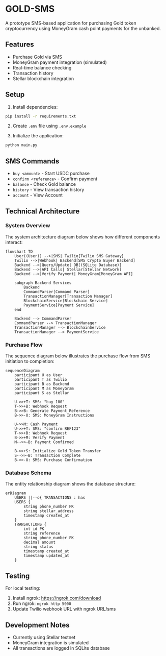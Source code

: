 # GOLD-SMS

A prototype SMS-based application for purchasing Gold token cryptocurrency using MoneyGram cash point payments for the unbanked.

## Features

- Purchase Gold via SMS
- MoneyGram payment integration (simulated)
- Real-time balance checking
- Transaction history
- Stellar blockchain integration

## Setup

1. Install dependencies:
```bash
pip install -r requirements.txt
```

2. Create `.env` file using `.env.example`

3. Initialize the application:
```bash
python main.py
```

## SMS Commands

- `buy <amount>` - Start USDC purchase
- `confirm <reference>` - Confirm payment
- `balance` - Check Gold balance
- `history` - View transaction history
- `account` - View Account

## Technical Architecture

### System Overview
The system architecture diagram below shows how different components interact:

```mermaid
flowchart TD
    User((User)) -->|SMS| Twilio[Twilio SMS Gateway]
    Twilio -->|Webhook| Backend[SMS Crypto Buyer Backend]
    Backend -->|Query/Update| DB[(SQLite Database)]
    Backend -->|API Calls| Stellar[Stellar Network]
    Backend -->|Verify Payment| MoneyGram[MoneyGram API]
    
    subgraph Backend Services
        Backend
        CommandParser[Command Parser]
        TransactionManager[Transaction Manager]
        BlockchainService[Blockchain Service]
        PaymentService[Payment Service]
    end
    
    Backend --> CommandParser
    CommandParser --> TransactionManager
    TransactionManager --> BlockchainService
    TransactionManager --> PaymentService
```

### Purchase Flow
The sequence diagram below illustrates the purchase flow from SMS initiation to completion:

```mermaid
sequenceDiagram
    participant U as User
    participant T as Twilio
    participant B as Backend
    participant M as MoneyGram
    participant S as Stellar

    U->>+T: SMS: "buy 100"
    T->>+B: Webhook Request
    B->>B: Generate Payment Reference
    B->>-U: SMS: MoneyGram Instructions
    
    U->>M: Cash Payment
    U->>+T: SMS: "confirm REF123"
    T->>+B: Webhook Request
    B->>+M: Verify Payment
    M-->>-B: Payment Confirmed
    
    B->>+S: Initialize Gold Token Transfer
    S-->>-B: Transaction Complete
    B->>-U: SMS: Purchase Confirmation
```

### Database Schema
The entity relationship diagram shows the database structure:

```mermaid
erDiagram
    USERS ||--o{ TRANSACTIONS : has
    USERS {
        string phone_number PK
        string stellar_address
        timestamp created_at
    }
    TRANSACTIONS {
        int id PK
        string reference
        string phone_number FK
        decimal amount
        string status
        timestamp created_at
        timestamp updated_at
    }
```

## Testing

For local testing:
1. Install ngrok: https://ngrok.com/download
2. Run ngrok: `ngrok http 5000`
3. Update Twilio webhook URL with ngrok URL/sms

## Development Notes

- Currently using Stellar testnet
- MoneyGram integration is simulated
- All transactions are logged in SQLite database
